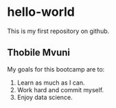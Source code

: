 # hello-world
This is my first repository on github.
## **Thobile Mvuni**
My goals for this bootcamp are to:
1. Learn as much as I can.
2. Work hard and commit myself.
3. Enjoy data science.
